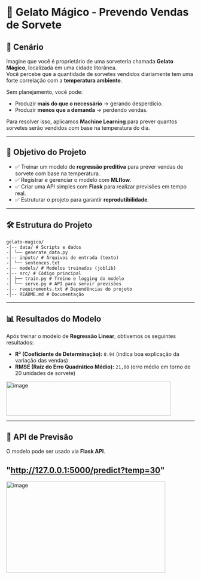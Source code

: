 # 🍦 Gelato Mágico - Prevendo Vendas de Sorvete

## 📌 Cenário
Imagine que você é proprietário de uma sorveteria chamada **Gelato Mágico**, localizada em uma cidade litorânea.  
Você percebe que a quantidade de sorvetes vendidos diariamente tem uma forte correlação com a **temperatura ambiente**.  

Sem planejamento, você pode:
- Produzir **mais do que o necessário** → gerando desperdício.
- Produzir **menos que a demanda** → perdendo vendas.

Para resolver isso, aplicamos **Machine Learning** para prever quantos sorvetes serão vendidos com base na temperatura do dia.

---

## 🎯 Objetivo do Projeto
- ✅ Treinar um modelo de **regressão preditiva** para prever vendas de sorvete com base na temperatura.  
- ✅ Registrar e gerenciar o modelo com **MLflow**.  
- ✅ Criar uma API simples com **Flask** para realizar previsões em tempo real.  
- ✅ Estruturar o projeto para garantir **reprodutibilidade**.  

---

## 🛠️ Estrutura do Projeto

```
gelato-magico/
-│-- data/ # Scripts e dados
-│ └── generate_data.py
-│-- inputs/ # Arquivos de entrada (texto)
-│ └── sentences.txt
-│-- models/ # Modelos treinados (joblib)
-│-- src/ # Código principal
-│ ├── train.py # Treino e logging do modelo
-│ └── serve.py # API para servir previsões
-│-- requirements.txt # Dependências do projeto
-│-- README.md # Documentação
```
---

## 📊 Resultados do Modelo
Após treinar o modelo de **Regressão Linear**, obtivemos os seguintes resultados:

- **R² (Coeficiente de Determinação):** `0.94` (indica boa explicação da variação das vendas)
- **RMSE (Raiz do Erro Quadrático Médio):** `21,00` (erro médio em torno de 20 unidades de sorvete)

<img width="440" height="91" alt="image" src="https://github.com/user-attachments/assets/0f83d9c5-f40b-4d6c-a4a9-fc7eb2fd6c85" />


---

## 🚀 API de Previsão
O modelo pode ser usado via **Flask API**.  

"http://127.0.0.1:5000/predict?temp=30"
---

<img width="425" height="245" alt="image" src="https://github.com/user-attachments/assets/2ba3fb9f-e604-412d-92ea-7e4674247d1c" />
